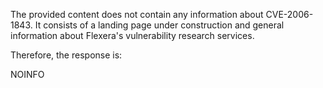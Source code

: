 The provided content does not contain any information about CVE-2006-1843. It consists of a landing page under construction and general information about Flexera's vulnerability research services.

Therefore, the response is:

NOINFO